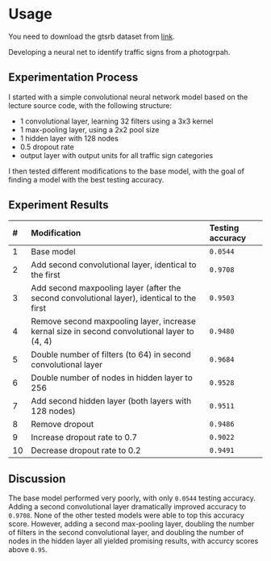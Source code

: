 # Usage
You need to download the gtsrb dataset from [link](http://benchmark.ini.rub.de/?section=gtsrb&subsection=news).

Developing a neural net to identify traffic signs from a photogrpah.

## Experimentation Process

I started with a simple convolutional neural network model based on the lecture source code, with the following structure:

- 1 convolutional layer, learning 32 filters using a 3x3 kernel
- 1 max-pooling layer, using a 2x2 pool size
- 1 hidden layer with 128 nodes
- 0.5 dropout rate
- output layer with output units for all traffic sign categories

I then tested different modifications to the base model, with the goal of finding a model with the best testing accuracy.

## Experiment Results

| #   | Modification                                                                                 | Testing accuracy |
| :-- | :------------------------------------------------------------------------------------------- | :--------------- |
| 1   | Base model                                                                                   | `0.0544`         |
| 2   | Add second convolutional layer, identical to the first                                       | `0.9708`         |
| 3   | Add second maxpooling layer (after the second convolutional layer), identical to the first   | `0.9503`         |
| 4   | Remove second maxpooling layer, increase kernal size in second convolutional layer to (4, 4) | `0.9480`         |
| 5   | Double number of filters (to 64) in second convolutional layer                               | `0.9684`         |
| 6   | Double number of nodes in hidden layer to 256                                                | `0.9528`         |
| 7   | Add second hidden layer (both layers with 128 nodes)                                         | `0.9511`         |
| 8   | Remove dropout                                                                               | `0.9486`         |
| 9   | Increase dropout rate to 0.7                                                                 | `0.9022`         |
| 10  | Decrease dropout rate to 0.2                                                                 | `0.9491`         |

## Discussion

The base model performed very poorly, with only `0.0544` testing accuracy. Adding a second convolutional layer dramatically improved accuracy to `0.9708`. None of the other tested models were able to top this accuracy score. However, adding a second max-pooling layer, doubling the number of filters in the second convolutional layer, and doubling the number of nodes in the hidden layer all yielded promising results, with accurcy scores above `0.95`.
